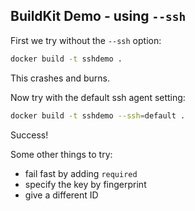 ## BuildKit Demo - using `--ssh`

First we try without the `--ssh` option:

```bash
docker build -t sshdemo .
```

This crashes and burns.

Now try with the default ssh agent setting:

```bash
docker build -t sshdemo --ssh=default .
```

Success!

Some other things to try:

- fail fast by adding `required`
- specify the key by fingerprint
- give a different ID
